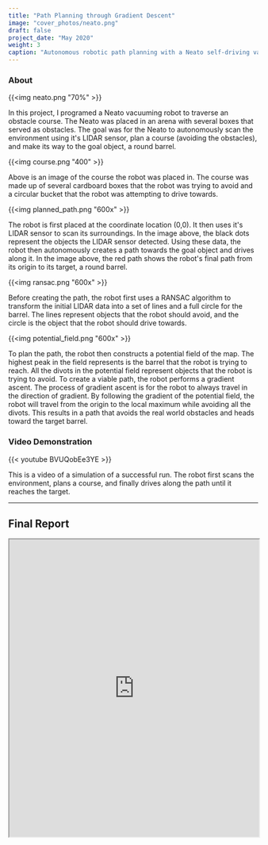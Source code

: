 ```yaml
---
title: "Path Planning through Gradient Descent"
image: "cover_photos/neato.png"
draft: false
project_date: "May 2020"
weight: 3
caption: "Autonomous robotic path planning with a Neato self-driving vacuum cleaner"
---
```

### About

{{<img neato.png "70%" >}}
<br/>

In this project, I programed a Neato vacuuming robot to traverse an obstacle course. The Neato was placed in an arena with several boxes that served as obstacles. The goal was for the Neato to autonomously scan the environment using it's LIDAR sensor, plan a course (avoiding the obstacles), and make its way to the goal object, a round barrel.

{{<img course.png "400" >}}
<br>

Above is an image of the course the robot was placed in. The course was made up of several cardboard boxes that the robot was trying to avoid and a circular bucket that the robot was attempting to drive towards. 




{{<img planned_path.png "600x" >}}
<br/>

The robot is first placed at the coordinate location (0,0). It then uses it's LIDAR sensor to scan its surroundings. In the image above, the black dots represent the objects the LIDAR sensor detected. Using these data, the robot then autonomously creates a path towards the goal object and drives along it. In the image above, the red path shows the robot's final path from its origin to its target, a round barrel.

{{<img ransac.png "600x" >}}


Before creating the path, the robot first uses a RANSAC algorithm to transform the initial LIDAR data into a set of lines and a full circle for the barrel. The lines represent objects that the robot should avoid, and the circle is the object that the robot should drive towards.

{{<img potential_field.png "600x" >}}
<br/>


To plan the path, the robot then constructs a potential field of the map. The highest peak in the field represents is the barrel that the robot is trying to reach. All the divots in the potential field represent objects that the robot is trying to avoid. To create a viable path, the robot performs a gradient ascent. The process of gradient ascent is for the robot to always travel in the direction of gradient. By following the gradient of the potential field, the robot will travel from the origin to the local maximum while avoiding all the divots. This results in a path that avoids the real world obstacles and heads toward the target barrel.

### Video Demonstration

{{< youtube BVUQobEe3YE >}}

This is a video of a simulation of a successful run. The robot first scans the environment, plans a course, and finally drives along the path until it reaches the target.

---
## Final Report
<iframe src="https://drive.google.com/file/d/19vQha0wfSvICGLAlWt9pjXEmwwAYdduM/preview" width="100%" height="600" allow="autoplay"></iframe>